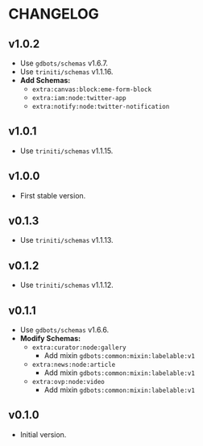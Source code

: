 # CHANGELOG


## v1.0.2
* Use `gdbots/schemas` v1.6.7.
* Use `triniti/schemas` v1.1.16.
* __Add Schemas:__
  * `extra:canvas:block:eme-form-block`
  * `extra:iam:node:twitter-app`
  * `extra:notify:node:twitter-notification`


## v1.0.1
* Use `triniti/schemas` v1.1.15.


## v1.0.0
* First stable version.


## v0.1.3
* Use `triniti/schemas` v1.1.13.


## v0.1.2
* Use `triniti/schemas` v1.1.12.


## v0.1.1
* Use `gdbots/schemas` v1.6.6.
* __Modify Schemas:__
  * `extra:curator:node:gallery`
    * Add mixin `gdbots:common:mixin:labelable:v1`
  * `extra:news:node:article`
    * Add mixin `gdbots:common:mixin:labelable:v1`
  * `extra:ovp:node:video`
    * Add mixin `gdbots:common:mixin:labelable:v1`


## v0.1.0
* Initial version.
